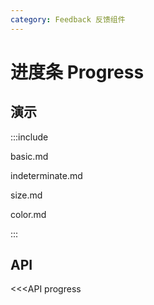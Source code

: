 ```yaml
---
category: Feedback 反馈组件
---
```


# 进度条 Progress

## 演示

:::include

basic.md

indeterminate.md

size.md 

color.md

:::

## API

<<<API progress